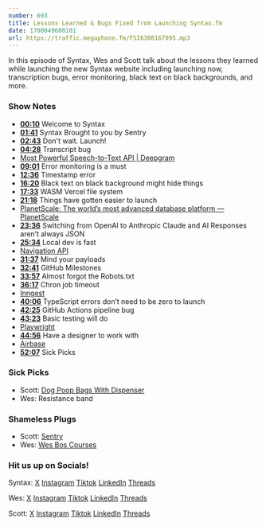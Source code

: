 ```yaml
---
number: 693
title: Lessons Learned & Bugs Fixed from Launching Syntax.fm
date: 1700049600101
url: https://traffic.megaphone.fm/FSI6308167095.mp3
---
```


In this episode of Syntax, Wes and Scott talk about the lessons they learned while launching the new Syntax website including launching now, transcription bugs, error monitoring, black text on black backgrounds, and more.

### Show Notes

* **[00:10](#t=00:10)** Welcome to Syntax
* **[01:41](#t=01:41)** Syntax Brought to you by Sentry
* **[02:43](#t=02:43)** Don't wait. Launch!
* **[04:28](#t=04:28)** Transcript bug
* [Most Powerful Speech-to-Text API | Deepgram](https://deepgram.com/)
* **[09:01](#t=09:01)** Error monitoring is a must
* **[12:36](#t=12:36)** Timestamp error
* **[16:20](#t=16:20)** Black text on black background might hide things
* **[17:33](#t=17:33)** WASM Vercel file system
* **[21:18](#t=21:18)** Things have gotten easier to launch
* [PlanetScale: The world’s most advanced database platform — PlanetScale](https://planetscale.com/)
* **[23:36](#t=23:36)** Switching from OpenAI to Anthropic Claude and AI Responses aren’t always JSON
* **[25:34](#t=25:34)** Local dev is fast
* [Navigation API](https://developer.mozilla.org/en-US/docs/Web/API/Navigation_API)
* **[31:37](#t=31:37)** Mind your payloads
* **[32:41](#t=32:41)** GitHub Milestones
* **[33:57](#t=33:57)** Almost forgot the Robots.txt 
* **[36:17](#t=36:17)** Chron job timeout
* [Inngest](https://www.inngest.com/)
* **[40:06](#t=40:06)** TypeScript errors don’t need to be zero to launch
* **[42:25](#t=42:25)** GitHub Actions pipeline bug
* **[43:23](#t=43:23)** Basic testing will do
* [Playwright](https://playwright.dev/)
* **[44:56](#t=44:56)** Have a designer to work with
* [Airbase](https://www.airbase.com/)
* **[52:07](#t=52:07)** Sick Picks

### Sick Picks

- Scott: [Dog Poop Bags With Dispenser](https://amzn.to/3SbPS9e)
- Wes: Resistance band

### Shameless Plugs

- Scott: [Sentry](https://sentry.io)
- Wes: [Wes Bos Courses](https://wesbos.com/courses)

### Hit us up on Socials!

Syntax: [X](https://twitter.com/syntaxfm) [Instagram](https://www.instagram.com/syntax_fm/) [Tiktok](https://www.tiktok.com/@syntaxfm) [LinkedIn](https://www.linkedin.com/company/96077407/admin/feed/posts/) [Threads](https://www.threads.net/@syntax_fm)

Wes: [X](https://twitter.com/wesbos) [Instagram](https://www.instagram.com/wesbos/) [Tiktok](https://www.tiktok.com/@wesbos) [LinkedIn](https://www.linkedin.com/in/wesbos/) [Threads](https://www.threads.net/@wesbos)

Scott: [X](https://twitter.com/stolinski) [Instagram](https://www.instagram.com/stolinski/) [Tiktok](https://www.tiktok.com/@stolinski) [LinkedIn](https://www.linkedin.com/in/stolinski/) [Threads](https://www.threads.net/@stolinski)